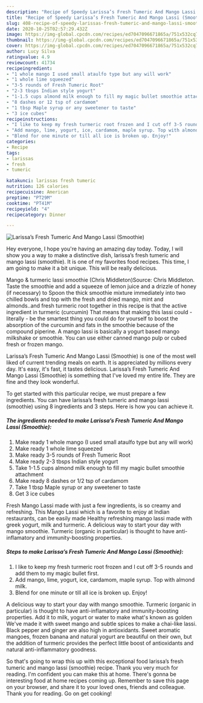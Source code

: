 ```yaml
---
description: "Recipe of Speedy Larissa’s Fresh Tumeric And Mango Lassi (Smoothie)"
title: "Recipe of Speedy Larissa’s Fresh Tumeric And Mango Lassi (Smoothie)"
slug: 408-recipe-of-speedy-larissas-fresh-tumeric-and-mango-lassi-smoothie
date: 2020-10-25T02:57:29.432Z
image: https://img-global.cpcdn.com/recipes/ed7047096671865a/751x532cq70/larissas-fresh-tumeric-and-mango-lassi-smoothie-recipe-main-photo.jpg
thumbnail: https://img-global.cpcdn.com/recipes/ed7047096671865a/751x532cq70/larissas-fresh-tumeric-and-mango-lassi-smoothie-recipe-main-photo.jpg
cover: https://img-global.cpcdn.com/recipes/ed7047096671865a/751x532cq70/larissas-fresh-tumeric-and-mango-lassi-smoothie-recipe-main-photo.jpg
author: Lucy Silva
ratingvalue: 4.9
reviewcount: 41734
recipeingredient:
- "1 whole mango I used small ataulfo type but any will work"
- "1 whole lime squeezed"
- "3-5 rounds of Fresh Tumeric Root"
- "2-3 tbsps Indian style yogurt"
- "1-1.5 cups almond milk enough to fill my magic bullet smoothie attachment"
- "8 dashes or 12 tsp of cardamom"
- "1 tbsp Maple syrup or any sweetener to taste"
- "3 ice cubes"
recipeinstructions:
- "I like to keep my fresh turmeric root frozen and I cut off 3-5 rounds and add them to my magic bullet first."
- "Add mango, lime, yogurt, ice, cardamom, maple syrup. Top with almond milk."
- "Blend for one minute or till all ice is broken up. Enjoy!"
categories:
- Recipe
tags:
- larissas
- fresh
- tumeric

katakunci: larissas fresh tumeric 
nutrition: 126 calories
recipecuisine: American
preptime: "PT29M"
cooktime: "PT41M"
recipeyield: "4"
recipecategory: Dinner

---
```



![Larissa’s Fresh Tumeric And Mango Lassi (Smoothie)](https://img-global.cpcdn.com/recipes/ed7047096671865a/751x532cq70/larissas-fresh-tumeric-and-mango-lassi-smoothie-recipe-main-photo.jpg)

Hey everyone, I hope you're having an amazing day today. Today, I will show you a way to make a distinctive dish, larissa’s fresh tumeric and mango lassi (smoothie). It is one of my favorites food recipes. This time, I am going to make it a bit unique. This will be really delicious.

Mango &amp; turmeric lassi smoothie (Chris Middleton)Source: Chris Middleton. Taste the smoothie and add a squeeze of lemon juice and a drizzle of honey (if necessary) to Spoon the thick smoothie mixture immediately into two chilled bowls and top with the fresh and dried mango, mint and almonds..and fresh turmeric root together in this recipe is that the active ingredient in turmeric (curcumin) That means that making this lassi could - literally - be the smartest thing you could do for yourself to boost the absorption of the curcumin and fats in the smoothie because of the compound piperine. A mango lassi is basically a yogurt based mango milkshake or smoothie. You can use either canned mango pulp or cubed fresh or frozen mango.

Larissa’s Fresh Tumeric And Mango Lassi (Smoothie) is one of the most well liked of current trending meals on earth. It is appreciated by millions every day. It's easy, it's fast, it tastes delicious. Larissa’s Fresh Tumeric And Mango Lassi (Smoothie) is something that I've loved my entire life. They are fine and they look wonderful.


To get started with this particular recipe, we must prepare a few ingredients. You can have larissa’s fresh tumeric and mango lassi (smoothie) using 8 ingredients and 3 steps. Here is how you can achieve it.

<!--inarticleads1-->

##### The ingredients needed to make Larissa’s Fresh Tumeric And Mango Lassi (Smoothie):

1. Make ready 1 whole mango (I used small ataulfo type but any will work)
1. Make ready 1 whole lime squeezed
1. Make ready 3-5 rounds of Fresh Tumeric Root
1. Make ready 2-3 tbsps Indian style yogurt
1. Take 1-1.5 cups almond milk enough to fill my magic bullet smoothie attachment
1. Make ready 8 dashes or 1/2 tsp of cardamom
1. Take 1 tbsp Maple syrup or any sweetener to taste
1. Get 3 ice cubes


Fresh Mango Lassi made with just a few ingredients, is so creamy and refreshing. This Mango Lassi which is a favorite to enjoy at Indian restaurants, can be easily made Healthy refreshing mango lassi made with greek yogurt, milk and turmeric. A delicious way to start your day with mango smoothie. Turmeric (organic in particular) is thought to have anti-inflamatory and immunity-boosting properties. 

<!--inarticleads2-->

##### Steps to make Larissa’s Fresh Tumeric And Mango Lassi (Smoothie):

1. I like to keep my fresh turmeric root frozen and I cut off 3-5 rounds and add them to my magic bullet first.
1. Add mango, lime, yogurt, ice, cardamom, maple syrup. Top with almond milk.
1. Blend for one minute or till all ice is broken up. Enjoy!


A delicious way to start your day with mango smoothie. Turmeric (organic in particular) is thought to have anti-inflamatory and immunity-boosting properties. Add it to milk, yogurt or water to make what&#39;s known as golden We&#39;ve made it with sweet mango and subtle spices to make a chai-like lassi. Black pepper and ginger are also high in antioxidants. Sweet aromatic mangoes, frozen banana and natural yogurt are beautiful on their own, but the addition of turmeric provides the perfect little boost of antioxidants and natural anti-inflammatory goodness. 

So that's going to wrap this up with this exceptional food larissa’s fresh tumeric and mango lassi (smoothie) recipe. Thank you very much for reading. I'm confident you can make this at home. There's gonna be interesting food at home recipes coming up. Remember to save this page on your browser, and share it to your loved ones, friends and colleague. Thank you for reading. Go on get cooking!

